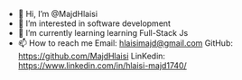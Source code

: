 - 👋 Hi, I’m @MajdHlaisi
- 👀 I’m interested in software development
- 🌱 I’m currently learning learning Full-Stack Js
- 📫 How to reach me Email: hlaisimajd@gmail.com GitHub: https://github.com/MajdHlaisi LinKedin: https://www.linkedin.com/in/hlaisi-majd1740/
  
<!---
Majd05/Majd05 is a ✨ special ✨ repository because its `README.md` (this file) appears on your GitHub profile.
You can click the Preview link to take a look at your changes.
--->
